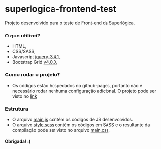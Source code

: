 # superlogica-frontend-test
Projeto desenvolvido para o teste de Front-end da Superlógica.

### O que utilizei? ###
* HTML,
* CSS/SASS,
* Javascript [jquery-3.4.1](https://code.jquery.com/jquery-3.4.1.min.js),
* Bootstrap Grid [v4.0.0](https://getbootstrap.com),

### Como rodar o projeto? ###
* Os códigos estão hospedados no github-pages, portanto não é necessário rodar nenhuma configuração adicional. O projeto pode ser visto no [link](https://thayna-oliveira.github.io/superlogica-frontend-test/)

### Estrutura ###
* O arquivo [main.js](https://github.com/thayna-oliveira/superlogica-frontend-test/blob/master/assets/js/main.js) contém os códigos de JS desenvolvidos.
* O arquivo [style.scss](https://github.com/thayna-oliveira/superlogica-frontend-test/blob/master/style.scss) contém os códigos em SASS e o resultante da compilação pode ser visto no arquivo [main.css](https://github.com/thayna-oliveira/superlogica-frontend-test/blob/master/assets/css/main.css).


#### Obrigada! :) ####